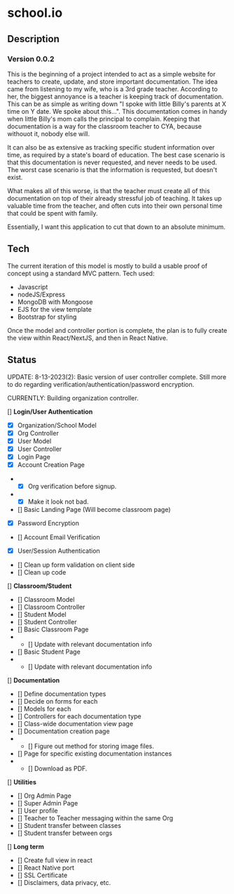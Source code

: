 # school.io

## Description
### Version 0.0.2
This is the beginning of a project intended to act as a simple website for teachers to create, update, and store important documentation.
The idea came from listening to my wife, who is a 3rd grade teacher.  According to her, the biggest annoyance is a teacher is keeping track of
documentation.  This can be as simple as writing down "I spoke with little Billy's parents at X time on Y date.  We spoke about this...".  This
documentation comes in handy when little Billy's mom calls the principal to complain.  Keeping that documentation is a way for the classroom teacher
to CYA, because withouot it, nobody else will.

It can also be as extensive as tracking specific student information over time, as required by a state's board of education.  The best case scenario
is that this documentation is never requested, and never needs to be used.  The worst case scenario is that the information is requested, but doesn't exist.

What makes all of this worse, is that the teacher must create all of this documentation on top of their already stressful job of teaching.
It takes up valuable time from the teacher, and often cuts into their own personal time that could be spent with family.

Essentially, I want this application to cut that down to an absolute minimum.

## Tech
The current iteration of this model is mostly to build a usable proof of concept using a standard MVC pattern.
Tech used:
- Javascript
- nodeJS/Express
- MongoDB with Mongoose
- EJS for the view template
- Bootstrap for styling

Once the model and controller portion is complete, the plan is to fully create the view within React/NextJS, and then in React Native.

## Status

UPDATE: 8-13-2023(2):  Basic version of user controller complete.  Still more to do regarding verification/authentication/password encryption.

CURRENTLY: Building organization controller.


[] **Login/User Authentication**
- [X] Organization/School Model
- [X] Org Controller
- [X] User Model
- [X] User Controller
- [X] Login Page
- [X] Account Creation Page
- - [X] Org verification before signup.
- - [X] Make it look not bad.
- [] Basic Landing Page (Will become classroom page)
- [X] Password Encryption
- [] Account Email Verification
- [X] User/Session Authentication
- [] Clean up form validation on client side
- [] Clean up code

[] **Classroom/Student**
- [] Classroom Model
- [] Classroom Controller
- [] Student Model
- [] Student Controller
- [] Basic Classroom Page
- - [] Update with relevant documentation info
- [] Basic Student Page
- - [] Update with relevant documentation info

[] **Documentation**
- [] Define documentation types
- [] Decide on forms for each
- [] Models for each
- [] Controllers for each documentation type
- [] Class-wide documentation view page
- [] Documentation creation page
- - [] Figure out method for storing image files.
- [] Page for specific existing documentation instances
- - [] Download as PDF.

[] **Utilities**
- [] Org Admin Page
- [] Super Admin Page
- [] User profile
- [] Teacher to Teacher messaging within the same Org
- [] Student transfer between classes
- [] Student transfer between orgs

[] **Long term**
- [] Create full view in react
- [] React Native port
- [] SSL Certificate
- [] Disclaimers, data privacy, etc.